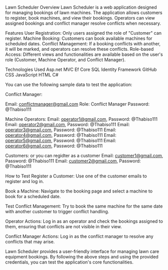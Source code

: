 Lawn Scheduler
Overview
Lawn Scheduler is a web application designed for managing bookings of lawn machines. The application allows customers to register, book machines, and view their bookings. Operators can view assigned bookings and conflict manager resolve conflicts when necessary.

Features
User Registration: Only users assigned the role of "Customer" can register.
Machine Booking: Customers can book available machines for scheduled dates.
Conflict Management: If a booking conflicts with another, it will be marked, and operators can resolve these conflicts.
Role-based Access: Different views and functionalities are available based on the user's role (Customer, Machine Operator, and Conflict Manager).

Technologies Used
Asp.net MVC
Ef Core
SQL
Identity Framework
GitHub
CSS
JavaScript
HTML
C#

You can use the following sample data to test the application:

Conflict Manager:

Email: conflictmanager@gmail.com
Role: Conflict Manager
Password: @Thabiso111


Machine Operators:
Email: operator1@gmail.com, Password: @Thabiso111
Email: operator2@gmail.com, Password: @Thabiso111
Email: operator3@gmail.com, Password: @Thabiso111
Email: operator4@gmail.com, Password: @Thabiso111
Email: operator5@gmail.com, Password: @Thabiso111
Email: operator6@gmail.com, Password: @Thabiso111

Customers: or you can regidter as a customer
Email: customer1@gmail.com, Password: @Thabiso111
Email: customer2@gmail.com, Password: @Thabiso111


How to Test
Register a Customer: Use one of the customer emails to register and log in.

Book a Machine: Navigate to the booking page and select a machine to book for a scheduled date.

Test Conflict Management: Try to book the same machine for the same date with another customer to trigger conflict handling.

Operator Actions: Log in as an operator and check the bookings assigned to them, ensuring that conflicts are not visible in their view.

Conflict Manager Actions: Log in as the conflict manager to resolve any conflicts that may arise.


Lawn Scheduler provides a user-friendly interface for managing lawn care equipment bookings. By following the above steps and using the provided credentials, you can test the application's core functionalities.
